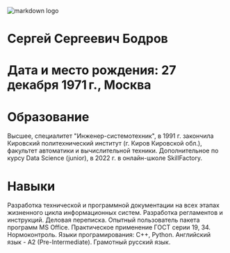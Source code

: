 ![markdown logo](https://resizer.mail.ru/p/3245188a-fbb2-54e4-b6f1-544ebbae5f50/AQACs_yOqxm7bGc_WieYtNN5B2voleKAPMbYtEw06QBXZVbn39v2mRZZmjnBlCJQwJ8wH-x1legCsYmYn0tBZKDFmrw.jpg)
# Сергей Сергеевич Бодров
# Дата и место рождения: 27 декабря 1971 г., Москва
# Образование
Высшее, специалитет "Инженер-системотехник", в 1991 г. закончила Кировский политехнический институт (г. Киров Кировской обл.), факультет автоматики и вычислительной техники.
Дополнительное по курсу Data Science (junior), в 2022 г. в онлайн-школе SkillFactory.
# Навыки
Разработка технической и программной документации на всех этапах жизненного цикла информационных систем.
Разработка регламентов и инструкций.
Деловая переписка.
Опытный пользователь пакета программ MS Office.
Практическое применение ГОСТ серии 19, 34. Нормоконтроль.
Языки програмирования: C++, Python.
Английский язык - A2 (Pre-Intermediate).
Грамотный русский язык.